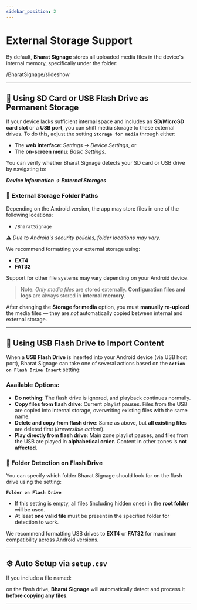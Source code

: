 ```yaml
---
sidebar_position: 2
---
```


# External Storage Support

By default, **Bharat Signage** stores all uploaded media files in the device's internal memory, specifically under the folder:

/BharatSignage/slideshow

---

## 🧠 Using SD Card or USB Flash Drive as Permanent Storage

If your device lacks sufficient internal space and includes an **SD/MicroSD card slot** or a **USB port**, you can shift media storage to these external drives. To do this, adjust the setting **`Storage for media`** through either:

- The **web interface**: _Settings → Device Settings_, or
- The **on-screen menu**: _Basic Settings_.

You can verify whether Bharat Signage detects your SD card or USB drive by navigating to:

**_Device Information → External Storages_**

### 📂 External Storage Folder Paths

Depending on the Android version, the app may store files in one of the following locations:

- `/BharatSignage`

⚠️ _Due to Android's security policies, folder locations may vary._

We recommend formatting your external storage using:

- **EXT4**
- **FAT32**

Support for other file systems may vary depending on your Android device.

> Note: _Only media files_ are stored externally. **Configuration files and logs** are always stored in **internal memory**.

After changing the **Storage for media** option, you must **manually re-upload** the media files — they are _not_ automatically copied between internal and external storage.

---

## 🔌 Using USB Flash Drive to Import Content

When a **USB Flash Drive** is inserted into your Android device (via USB host port), Bharat Signage can take one of several actions based on the **`Action on Flash Drive Insert`** setting:

### Available Options:

- **Do nothing**: The flash drive is ignored, and playback continues normally.
- **Copy files from flash drive**: Current playlist pauses. Files from the USB are copied into internal storage, overwriting existing files with the same name.
- **Delete and copy from flash drive**: Same as above, but **all existing files** are deleted first (_irreversible action!_).
- **Play directly from flash drive**: Main zone playlist pauses, and files from the USB are played in **alphabetical order**. Content in other zones is **not affected**.

### 📁 Folder Detection on Flash Drive

You can specify which folder Bharat Signage should look for on the flash drive using the setting:

**`Folder on Flash Drive`**

- If this setting is empty, all files (including hidden ones) in the **root folder** will be used.
- At least **one valid file** must be present in the specified folder for detection to work.

We recommend formatting USB drives to **EXT4** or **FAT32** for maximum compatibility across Android versions.

---

## ⚙️ Auto Setup via `setup.csv`

If you include a file named:

on the flash drive, **Bharat Signage** will automatically detect and process it **before copying any files**.

---
